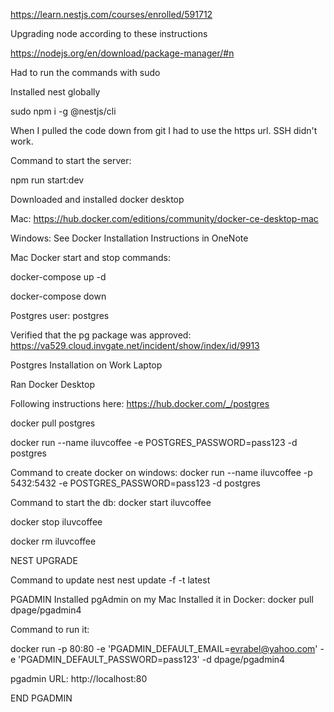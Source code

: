 https://learn.nestjs.com/courses/enrolled/591712

Upgrading node according to these instructions

https://nodejs.org/en/download/package-manager/#n

Had to run the commands with sudo

Installed nest globally

sudo npm i -g @nestjs/cli

When I pulled the code down from git I had to use the https url. SSH didn't work.

Command to start the server:

npm run start:dev

Downloaded and installed docker desktop

Mac:
https://hub.docker.com/editions/community/docker-ce-desktop-mac

Windows:
See Docker Installation Instructions in OneNote

Mac Docker start and stop commands:

docker-compose up -d

docker-compose down

Postgres user: postgres

Verified that the pg package was approved: https://va529.cloud.invgate.net/incident/show/index/id/9913

Postgres Installation on Work Laptop

Ran Docker Desktop

Following instructions here: https://hub.docker.com/_/postgres

docker pull postgres

docker run --name iluvcoffee -e POSTGRES_PASSWORD=pass123 -d postgres

Command to create docker on windows:
docker run --name iluvcoffee -p 5432:5432 -e POSTGRES_PASSWORD=pass123 -d postgres

Command to start the db:
docker start iluvcoffee

docker stop iluvcoffee

docker rm iluvcoffee

NEST UPGRADE

Command to update nest
nest update -f -t latest

PGADMIN
Installed pgAdmin on my Mac
Installed it in Docker:
docker pull dpage/pgadmin4

Command to run it:

docker run -p 80:80 -e 'PGADMIN_DEFAULT_EMAIL=evrabel@yahoo.com' -e 'PGADMIN_DEFAULT_PASSWORD=pass123' -d dpage/pgadmin4

pgadmin URL: http://localhost:80

END PGADMIN
